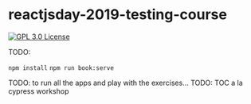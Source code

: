 # reactjsday-2019-testing-course

[![GPL 3.0 License][license-badge]][license]

TODO:

`npm install`
`npm run book:serve`

TODO: to run all the apps and play with the exercises...
TODO: TOC a la cypress workshop

<!--
to include code into the book...
[include](../__tests__/index.test.js)
[include](./../__tests__/index.test.js)
-->

[license]: https://github.com/NoriSte/reactjsday-2019-testing-course/blob/master/README.md#license
[license-badge]: https://img.shields.io/badge/license-GPL%203.0%20License-blue.svg?style=flat-square
